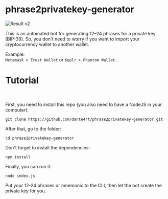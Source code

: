 # phrase2privatekey-generator

![Result v2](https://d3dm4v3lhy01si.cloudfront.net/f5r90t%2Fpreview%2F55101087%2Fmain_large.gif?response-content-disposition=inline%3Bfilename%3D%22main_large.gif%22%3B&response-content-type=image%2Fgif&Expires=1703241310&Signature=BkpOsKkUvNxtb9n6TYoJ-tsWkormjVEKMl0YsdIiwLHBp9e6ks7~39B1vj9pQAqDzlOsjGVLQb~MI5xat4G63D7jeHRgrQfZf5Bxkobs8h3eEOh76zfv4F8dVanq8H0PEoNQrOarN4vxFheYyHo1Born99Vv034MuNKPHh9CuE6wXc2Te~htKHJqClzJClERaAGcCjCHD0j3dffenhr7Gb2oKFcGkl1MCDUg9QmLX8ua9zG4l7qpr~BUo2wxJ5uLK2EC8RQCD1C09wX9opG62fuQVXoOkeifRExzRiXIsN4lK0ln2jh5VjRIp5vnT~hrz3ip8mRrIS74GyBIQin18Q__&Key-Pair-Id=APKAJT5WQLLEOADKLHBQ)

This is an automated bot for generating 12–24 phrases for a private key (BIP-39). So, you don't need to worry if you want to import your cryptocurrency wallet to another wallet. 
<br>

Example: <br>
`Metamask > Trust Wallet` or `Keplr > Phantom Wallet`.
<h1>Tutorial</h1>
<br>

First, you need to install this repo (you also need to have a NodeJS in your computer):
```
git clone https://github.com/dante4rt/phrase2privatekey-generator.git
```

After that, go to the folder:
```
cd phrase2privatekey-generator
```

Don't forget to install the dependencies: 

```
npm install
```

Finally, you can run it:
```
node index.js
```

Put your 12-24 phrases or mnemonic to the CLI, then let the bot create the private key for you.
